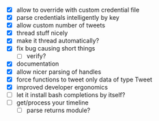 - [x] allow to override with custom credential file
- [x] parse credentials intelligently by key
- [x] allow custom number of tweets
- [x] thread stuff nicely
- [x] make it thread automatically?
- [x] fix bug causing short things
  - [ ] verify? 
- [x] documentation
- [x] allow nicer parsing of handles
- [x] force functions to tweet only data of type Tweet
- [x] improved developer ergonomics
- [ ] let it install bash completions by itself? 
- [ ] get/process your timeline
  - [ ] parse returns module?
